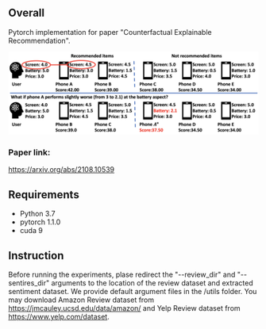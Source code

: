 ## Overall
Pytorch implementation for paper 
"Counterfactual Explainable Recommendation".

![](pic/overview.png)
### Paper link: 
https://arxiv.org/abs/2108.10539

## Requirements
- Python 3.7
- pytorch 1.1.0
- cuda 9

## Instruction
Before running the experiments, plase redirect the "--review_dir" and "--sentires_dir" arguments to the location of the review dataset and extracted sentiment dataset. We provide default argument files in the /utils folder.
You may download Amazon Review dataset from https://jmcauley.ucsd.edu/data/amazon/ and Yelp Review dataset from https://www.yelp.com/dataset.
